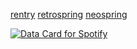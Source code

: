 
[rentry](https://rentry.co/imachan) [retrospring](https://retrospring.net/@alnstyuri) [neospring](https://neospring.org/@killveil)

<a href="https://data-card-for-spotify.herokuapp.com/card?user_id=314mkicxlkkdu2xbfq5sn4qlspni">
  <img src="https://data-card-for-spotify.herokuapp.com/api/card?user_id=314mkicxlkkdu2xbfq5sn4qlspni" alt="Data Card for Spotify">
</a>
